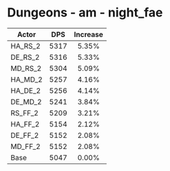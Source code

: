 # Dungeons - am - night_fae
| Actor | DPS | Increase |
|---|:---:|:---:|
|HA_RS_2|5317|5.35%|
|DE_RS_2|5316|5.33%|
|MD_RS_2|5304|5.09%|
|HA_MD_2|5257|4.16%|
|HA_DE_2|5256|4.14%|
|DE_MD_2|5241|3.84%|
|RS_FF_2|5209|3.21%|
|HA_FF_2|5154|2.12%|
|DE_FF_2|5152|2.08%|
|MD_FF_2|5152|2.08%|
|Base|5047|0.00%|
